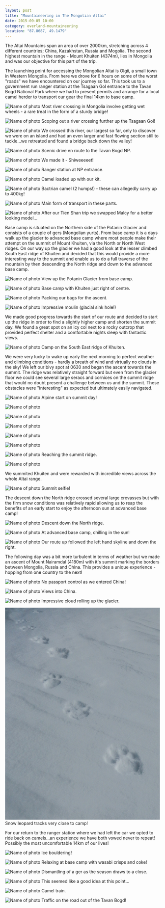 ```yaml
---
layout: post
title: "Mountaineering in The Mongolian Altai"
date: 2015-09-05 10:00
category: overland-mountaineering
location: "87.8687, 49.1479"
---
```


The Altai Mountains span an area of over 2000km, stretching across 4 different countries; China, Kazakhstan, Russia and Mogolia.  The second highest mountain in the range - Mount Khuiten (4374m), lies in Mongolia and was our objective for this part of the trip.

The launching point for accessing the Mongolian Altai is Olgii, a small town in Western Mongolia.  From here we drove for 6 hours on some of the worst "roads" we have encountered on our journey so far.  This took us to a government run ranger station at the Tsagaan Gol entrance to the Tavan Bogd National Park where we had to present permits and arrange for a local camel herder to transport our gear the final 14km to base camp.

![Name of photo](/photos/altai/altai-1.jpg "Mongolian Altai")
Most river crossing in Mongolia involve getting wet wheels - a rare treat in the form of a sturdy bridge!

![Name of photo](/photos/altai/altai-2.jpg "Mongolian Altai")
Scoping out a river crossing further up the Tsagaan Gol!

![Name of photo](/photos/altai/altai-3.jpg "Mongolian Altai")
We crossed this river, our largest so far, only to discover we were on an island and had an even larger and fast flowing section still to tackle...we retreated and found a bridge back down the valley!

![Name of photo](/photos/altai/altai-4.jpg "Mongolian Altai")
Scenic drive en route to the Tavan Bogd NP.

![Name of photo](/photos/altai/altai-5.jpg "Mongolian Altai")
We made it - Shiweeeeet!

![Name of photo](/photos/altai/altai-6.jpg "Mongolian Altai")
Ranger station at NP entrance.

![Name of photo](/photos/altai/altai-8.jpg "Mongolian Altai")
Camel loaded up with our kit.

![Name of photo](/photos/altai/altai-9.jpg "Mongolian Altai")
Bactrian camel (2 humps!) - these can allegedly carry up to 400kg!

![Name of photo](/photos/altai/altai-10.jpg "Mongolian Altai")
Main form of transport in these parts.

![Name of photo](/photos/altai/altai-11.jpg "Mongolian Altai")
After our Tien Shan trip we swapped Malcy for a better looking model...

Base camp is situated on the Northern side of the Potanin Glacier and consists of a couple of gers (Mongolian yurts).  From base camp it is a days walk up the glacier to advanced base camp where most people make their attempt on the summit of Mount Khuiten, via the North or North West ridges.  On our way up the glacier we had a good look at the lesser climbed South East ridge of Khuiten and decided that this would provide a more interesting way to the summit and enable us to do a full traverse of the mountain by then descending the North ridge and down to the advanced base camp.

![Name of photo](/photos/altai/altai-12.jpg "Mongolian Altai")
View up the Potanin Glacier from base camp.

![Name of photo](/photos/altai/altai-37.jpg "Mongolian Altai")
Base camp with Khuiten just right of centre.

![Name of photo](/photos/altai/altai-39.jpg "Mongolian Altai")
Packing our bags for the ascent.

![Name of photo](/photos/altai/altai-40.jpg "Mongolian Altai")
Impressive moulin (glacial sink hole!)

We made good progress towards the start of our route and decided to start up the ridge in order to find a slightly higher camp and shorten the summit day.  We found a great spot on an icy col next to a rocky outcrop that provided perfect shelter and a comfortable nights sleep with fantastic views.

![Name of photo](/photos/altai/altai-20.jpg "Mongolian Altai")
Camp on the South East ridge of Khuiten.

We were very lucky to wake up early the next morning to perfect weather and climbing conditions - hardly a breath of wind and virtually no clouds in the sky!  We left our bivy spot at 0630 and began the ascent towards the summit.  The ridge was relatively straight forward but even from the glacier floor we could see several large seracs and cornices on the summit ridge that would no doubt present a challenge between us and the summit.  These obstacles were "interesting" as expected but ultimately easily navigated.

![Name of photo](/photos/altai/altai-21.jpg "Mongolian Altai")
Alpine start on summit day!

![Name of photo](/photos/altai/altai-14.jpg "Mongolian Altai")

![Name of photo](/photos/altai/altai-22.jpg "Mongolian Altai")

![Name of photo](/photos/altai/altai-16.jpg "Mongolian Altai")

![Name of photo](/photos/altai/altai-17.jpg "Mongolian Altai")

![Name of photo](/photos/altai/altai-23.jpg "Mongolian Altai")

![Name of photo](/photos/altai/altai-18.jpg "Mongolian Altai")
Reaching the summit ridge.

![Name of photo](/photos/altai/altai-24.jpg "Mongolian Altai")

We summited Khuiten and were rewarded with incredible views across the whole Altai range.

![Name of photo](/photos/altai/altai-25.jpg "Mongolian Altai")
Summit selfie!

The descent down the North ridge crossed several large crevasses but with the firm snow conditions was relatively rapid allowing us to reap the benefits of an early start to enjoy the afternoon sun at advanced base camp!

![Name of photo](/photos/altai/altai-19.jpg "Mongolian Altai")
Descent down the North ridge.

![Name of photo](/photos/altai/altai-29.jpg "Mongolian Altai")
At advanced base camp, chilling in the sun!

![Name of photo](/photos/altai/altai-26.jpg "Mongolian Altai")
Our route up followed the left hand skyline and down the right.

The following day was a bit more turbulent in terms of weather but we made an ascent of Mount Nairamdal (4180m) with it's summit marking the borders between Mongolia, Russia and China.  This provides a unique experience - hopping from one country to the next!

![Name of photo](/photos/altai/altai-32.jpg "Mongolian Altai")
No passport control as we entered China!

![Name of photo](/photos/altai/altai-31.jpg "Mongolian Altai")
Views into China.

![Name of photo](/photos/altai/altai-27.jpg "Mongolian Altai")
Impressive cloud rolling up the glacier.

![Name of photo](/photos/altai/altai-28.jpg "Mongolian Altai")
Snow leopard tracks very close to camp!

For our return to the ranger station where we had left the car we opted to ride back on camels...an experience we have both vowed never to repeat!  Possibly the most uncomfortable 14km of our lives!

![Name of photo](/photos/altai/altai-35.jpg "Mongolian Altai")
Ice bouldering!

![Name of photo](/photos/altai/altai-33.jpg "Mongolian Altai")
Relaxing at base camp with wasabi crisps and coke!

![Name of photo](/photos/altai/altai-38.jpg "Mongolian Altai")
Dismantling of a ger as the season draws to a close.

![Name of photo](/photos/altai/altai-41.jpg "Mongolian Altai")
This seemed like a good idea at this point...

![Name of photo](/photos/altai/altai-42.jpg "Mongolian Altai")
Camel train.

![Name of photo](/photos/altai/altai-43.jpg "Mongolian Altai")
Traffic on the road out of the Tavan Bogd!
